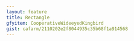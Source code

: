 ```yaml
---
layout: feature
title: Rectangle
gfyitem: CooperativeWideeyedKingbird
gist: cafarm/2110202e2f8044935c35b68f1a914568
---
```

